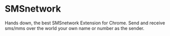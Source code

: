 # SMSnetwork
Hands down, the best SMSnetwork Extension for Chrome. Send and receive sms/mms over the world your own name or number as the sender.
